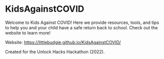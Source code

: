 # KidsAgainstCOVID
Welcome to Kids Against COVID! Here we provide resources, tools, and tips to help you and your child have a safe return back to school. Check out the website to learn more!

Website: https://littlebudgie.github.io/KidsAgainstCOVID/

Created for the Unlock Hacks Hackathon (2022).
